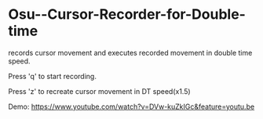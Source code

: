 # Osu--Cursor-Recorder-for-Double-time
records cursor movement and executes recorded movement in double time speed.

Press 'q' to start recording.

Press 'z' to recreate cursor movement in DT speed(x1.5)


Demo: https://www.youtube.com/watch?v=DVw-kuZkIGc&feature=youtu.be
